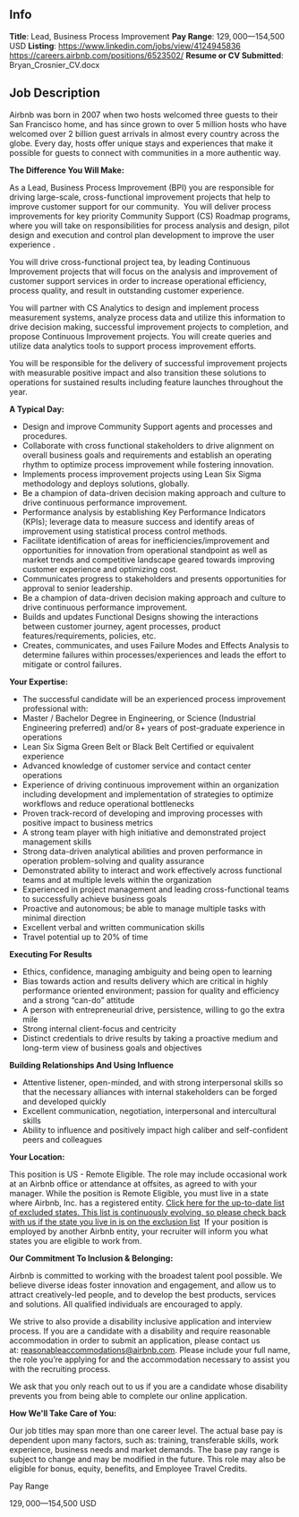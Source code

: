 ## Info

**Title**: Lead, Business Process Improvement
**Pay Range**: $129,000—$154,500 USD
**Listing**: https://www.linkedin.com/jobs/view/4124945836
	https://careers.airbnb.com/positions/6523502/
**Resume or CV Submitted**: Bryan_Crosnier_CV.docx

## Job Description

Airbnb was born in 2007 when two hosts welcomed three guests to their San Francisco home, and has since grown to over 5 million hosts who have welcomed over 2 billion guest arrivals in almost every country across the globe. Every day, hosts offer unique stays and experiences that make it possible for guests to connect with communities in a more authentic way.

**The Difference You Will Make:**

As a Lead, Business Process Improvement (BPI) you are responsible for driving large-scale, cross-functional improvement projects that help to improve customer support for our community.  You will deliver process improvements for key priority Community Support (CS) Roadmap programs, where you will take on responsibilities for process analysis and design, pilot design and execution and control plan development to improve the user experience . 

You will drive cross-functional project tea, by leading Continuous Improvement projects that will focus on the analysis and improvement of customer support services in order to increase operational efficiency, process quality, and result in outstanding customer experience. 

You will partner with CS Analytics to design and implement process measurement systems, analyze process data and utilize this information to drive decision making, successful improvement projects to completion, and propose Continuous Improvement projects. You will create queries and utilize data analytics tools to support process improvement efforts.

You will be responsible for the delivery of successful improvement projects with measurable positive impact and also transition these solutions to operations for sustained results including feature launches throughout the year.

**A Typical Day:** 

- Design and improve Community Support agents and processes and procedures.
- Collaborate with cross functional stakeholders to drive alignment on overall business goals and requirements and establish an operating rhythm to optimize process improvement while fostering innovation.
- Implements process improvement projects using Lean Six Sigma methodology and deploys solutions, globally.
- Be a champion of data-driven decision making approach and culture to drive continuous performance improvement.
- Performance analysis by establishing Key Performance Indicators (KPIs); leverage data to measure success and identify areas of improvement using statistical process control methods.
- Facilitate identification of areas for inefficiencies/improvement and opportunities for innovation from operational standpoint as well as market trends and competitive landscape geared towards improving customer experience and optimizing cost.
- Communicates progress to stakeholders and presents opportunities for approval to senior leadership.
- Be a champion of data-driven decision making approach and culture to drive continuous performance improvement.
- Builds and updates Functional Designs showing the interactions between customer journey, agent processes, product features/requirements, policies, etc.
- Creates, communicates, and uses Failure Modes and Effects Analysis to determine failures within processes/experiences and leads the effort to mitigate or control failures.

**Your Expertise:**

- The successful candidate will be an experienced process improvement professional with:
- Master / Bachelor Degree in Engineering, or Science (Industrial Engineering preferred) and/or 8+ years of post-graduate experience in operations 
- Lean Six Sigma Green Belt or Black Belt Certified or equivalent experience
- Advanced knowledge of customer service and contact center operations
- Experience of driving continuous improvement within an organization including development and implementation of strategies to optimize workflows and reduce operational bottlenecks
- Proven track-record of developing and improving processes with positive impact to business metrics
- A strong team player with high initiative and demonstrated project management skills
- Strong data-driven analytical abilities and proven performance in operation problem-solving and quality assurance
- Demonstrated ability to interact and work effectively across functional teams and at multiple levels within the organization
- Experienced in project management and leading cross-functional teams to successfully achieve business goals
- Proactive and autonomous; be able to manage multiple tasks with minimal direction
- Excellent verbal and written communication skills
- Travel potential up to 20% of time

**Executing For Results**

- Ethics, confidence, managing ambiguity and being open to learning
- Bias towards action and results delivery which are critical in highly performance oriented environment; passion for quality and efficiency and a strong “can-do” attitude
- A person with entrepreneurial drive, persistence, willing to go the extra mile
- Strong internal client-focus and centricity
- Distinct credentials to drive results by taking a proactive medium and long-term view of business goals and objectives

**Building Relationships And Using Influence**

- Attentive listener, open-minded, and with strong interpersonal skills so that the necessary alliances with internal stakeholders can be forged and developed quickly
- Excellent communication, negotiation, interpersonal and intercultural skills
- Ability to influence and positively impact high caliber and self-confident peers and colleagues

**Your Location:**

This position is US - Remote Eligible. The role may include occasional work at an Airbnb office or attendance at offsites, as agreed to with your manager. While the position is Remote Eligible, you must live in a state where Airbnb, Inc. has a registered entity. [Click here for the up-to-date list of excluded states. This list is continuously evolving, so please check back with us if the state you live in is on the exclusion list](https://careers.airbnb.com/)  If your position is employed by another Airbnb entity, your recruiter will inform you what states you are eligible to work from.

**Our Commitment To Inclusion & Belonging:**

Airbnb is committed to working with the broadest talent pool possible. We believe diverse ideas foster innovation and engagement, and allow us to attract creatively-led people, and to develop the best products, services and solutions. All qualified individuals are encouraged to apply.

We strive to also provide a disability inclusive application and interview process. If you are a candidate with a disability and require reasonable accommodation in order to submit an application, please contact us at: [reasonableaccommodations@airbnb.com](mailto:reasonableaccommodations@airbnb.com). Please include your full name, the role you’re applying for and the accommodation necessary to assist you with the recruiting process. 

We ask that you only reach out to us if you are a candidate whose disability prevents you from being able to complete our online application.

**How We'll Take Care of You:**

Our job titles may span more than one career level. The actual base pay is dependent upon many factors, such as: training, transferable skills, work experience, business needs and market demands. The base pay range is subject to change and may be modified in the future. This role may also be eligible for bonus, equity, benefits, and Employee Travel Credits.  

Pay Range

$129,000—$154,500 USD


## 